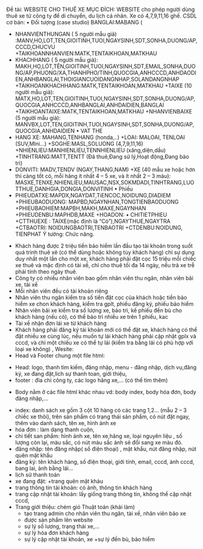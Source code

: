 Đề tài: WEBSITE CHO THUÊ XE 
MỤC ĐÍCH: WEBSITE cho phép người dùng thuê xe từ công ty để di chuyển, du lịch cá nhân.
Xe có 4,7,9,11,16 ghế.
CSDL cơ bản:
•	Đối tượng (case studio)
BANGLAI:MABANG (
+ NHANVIENTHUNGAN ( 5 người mẫu giả) :MANV,HO,LOT,TEN,GIOITINH,TUOI,NGAYSINH,SDT,SONHA,DUONG/AP,CCCD,CHUCVU
+TAIKHOANNHANVIEN:MATK,TENTAIKHOAN,MATKHAU
+ KHACHHANG ( 5 người mẫu giả): MAKH,HỌ,LÓT,TÊN,GIOITINH,TUOI,NGAYSINH,SDT,EMAIL,SONHA,DUONG/AP,PHUONG/XA,THANHPHO/TINH,QUOCGIA,ANHCCCD,ANHDAODIEN,ANHBANGLAI,THOIGIANCUOIDANGNHAP,SOLANDANGNHAP
+TAIKHOANKHACHHANG:MATK,TENTAIKHOAN,MATKHAU
+TAIXE (10 người mẫu giả): MATX,HO,LOT,TEN,GIOITINH,TUOI,NGAYSINH,SDT,SONHA,DUONG/AP,QUOCGIA,ANHCCCD,ANHBANGLAI,ANHDAIDIEN,BANGLAI
+TAIKHOANTAIXE:MATK,TENTAIKHOAN,MATKHAU
+NHANVIENBAIXE (5 người mẫu giả):  MANVBX,LOT,TEN,GIOITINH,TUOI,NGAYSINH,SDT,SONHA,DUONG/AP,QUOCGIA,ANHDAIDIEN
•	VAT THE
+ HANG XE: MAHANG,TENHANG (honda,..)
+LOAI: MALOAI, TENLOAI (SUV,MIni...)
+SOGHE:MASL,SOLUONG (4,7,9,11,16)
+NHIENLIEU:MANHIENLIEU,TENNHIENLIEU (xăng,diện,dầu)
+TINHTRANG:MATT,TENTT (Đã thuê,Đang sử lý,Hoạt động,Đang bảo trì)
+ DONVITI: MADV,TENDV (NGAY,THANG,NAM)
+XE (40 mẫu xe hoặc hơn thì càng tốt có, mỗi hãng ít nhất 4 – 5 xe, và ít nhất 2 – 3 màu): MASXE,TENXE,NHIENLIEU,MAUSAC,NSX,SOKMDADI,TINHTRANG,LUOTTHUE,DANHGIA,DONGIA,DONVITINH 
•	Phiếu
+ PHIEUDATXE:MAPDX,NGAYDAT,TiENCOC,NOIDUNG,DIADIEM
+PHIEUBAODUONG: MAPBD,NGAYNHAN,TONGTIENBAODUONG
+PHIEUBAOHIEM:MAPBH,MAKH,MAXE,NGAYNHAN
+PHIEUDENBU:MAPHDB,MAXE
+HOADON:
•	CHITIETPHIEU
+CTTHUEXE : TAIXE(mặc định là “Có”),NGAYTHUE,NGAYTRA
+CTBAOTRI: NOIDUNGBAOTRI,TENBAOTRI
+CTDENBU:NOIDUNG, TIENPHAT
Ý tưởng:
Chức năng.
-	Khách hàng được 2 triệu tiền bảo hiểm lần đầu tạo tài khoản trong suốt quá trình thuê xê (có thể dùng hoặc không tùy khách hàng) chỉ sự dụng duy nhất một lần cho một xe,  khách hàng phải đặt cọc 15 triệu mỗi chiếc xe thuê và mặc định có tài xế, chỉ cho thuê tối đa 14 ngày, nếu trả xe trễ phải tính theo ngày thuê.
-	Công ty có nhiều nhân viên bao gồm nhân viên thu ngân, nhân viên bãi xe, tài xế
-	Mỗi nhân viên đều có tài khoản riêng
-	Nhân viên thu ngân kiểm tra số tiền đặt cọc của khách hoặc tiền bảo hiểm xe chon khách hàng, kiểm tra gplt, phiếu đăng ký, phiếu bảo hiểm
-	Nhân viên bãi xe kiểm tra số lượng xe, bảo trì, kế phiếu đền bù cho khách hàng (nếu có), có thể bảo trì nhiều xe trên 1 phiếu, kac
-	Tài xề nhận đơn lái xe từ khách hàng
-	Khách hàng phải đăng ký tài khoản mới có thể đặt xe, khách hàng có thể đặt nhiều xe cùng lúc, nếu muốn tự lái khách hàng phải cập nhật gplx và cccd, và chỉ một chiếu xe có thể tự lái (kiểm tra bằng lái có phù hợp với loại xe không) , 
Wesite:
-	Head và Footer chung một file html:
+ Head: logo, thanh tìm kiếm, đăng nhập, menu - đăng nhập, dịch vụ,đăng ký, xe đang đặt,lich sự thanh toan, giới thiệu,
+ footer : đỉa chi công ty, các logo hãng xe,... (có thể tìm thêm)
-	Body nằm ở các file html khác nhau vd: body index, body hóa đơn, body đăng nhập,...
+ index: danh sách xe gồm 3 cột 10 hàng có các trang 1,2... (mẫu 2 – 3 chiếc xe thôi), trên sản phẩm có trạng thái sản phẩm, có nút đặt ngay, thêm vào danh sách, tên xe, hình ảnh xe
+ hóa đơn : làm dạng thanh cuộn,  
+ chi tiết san phẩm: hình ảnh xe, tên xe,hãng xe, loại nguyên liệu , số lượng còn lại, màu sắc, có nút màu sắc ảnh sẻ đổi sang xe màu đó.
+ đăng nhập: tên đăng nhập( số điện thoại) , mật khẩu, nút đăng nhập, nút quên mật khẩu
+ đăng ký: tên khách hàng, số điện thoại, giới tính, email, cccd, ảnh cccd, bang lai, ảnh bằng lái...
+ lịch sử thanh toán
+ xe đang đặt: 
+trang quên mật khảu
+ trang thông tin tài khoản: có ảnh, thông tin khách hàng
+ trang cập nhật tài khoản: lấy giống trang thông tin, không thể cập nhật cccd, 
+ Trang giới thiệu: chém gió
Thuật toán (khải làm)
	+ tạo trang admin cho nhân viên thu ngân, tài xế, nhân viên bảo xe
	+ được sản phẩm lên website
	+ sự lý số lượng, trạng thái xe,...
	+ sự lý hóa đơn khách hàng
	+ sự lý cập nhật tài khoản, xe
	+sự lý đền bù, bảo hiểm

	

